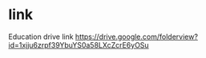 # link
Education drive link
https://drive.google.com/folderview?id=1xjju6zrpf39YbuYS0a58LXcZcrE6yOSu

